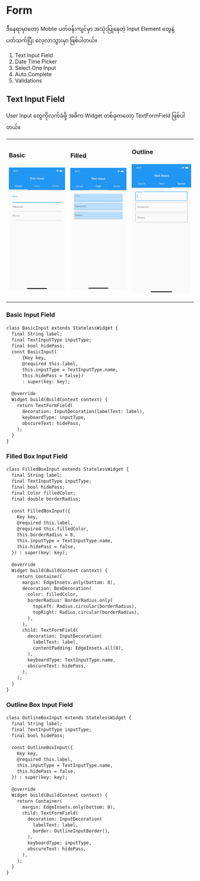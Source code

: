 # Form

ဒီနေရာမှာတော့ Moblie ပတ်ဝန်းကျင်မှာ အသုံးပြုနေတဲ့ Input Element တွေနဲ့ ပတ်သက်ပြီး လေ့လာသွားမှာ ဖြစ်ပါတယ်။ 

1. Text Input Field
2. Date Time Picker
3. Select One Input
4. Auto Complete
5. Validations

## Text Input Field

User Input တွေကိုလက်ခံဖို့ အဓိက Widget တစ်ခုကတော့ TextFormField ဖြစ်ပါတယ်။ 

<table>
  <tr>
    <td>
      <h3>Basic<h3>
      <img src="images/basic-input.png" width="300" />
    </td>
    <td>
      <h3>Filled<h3>
      <img src="images/filled-input.png" width="300" />
    </td>
    <td>
      <h3>Outline<h3>
      <img src="images/outline-input.png" width="300" />
    </td>
  </tr>
</table>

### Basic Input Field

```
class BasicInput extends StatelessWidget {
  final String label;
  final TextInputType inputType;
  final bool hidePass;
  const BasicInput(
      {Key key,
      @required this.label,
      this.inputType = TextInputType.name,
      this.hidePass = false})
      : super(key: key);

  @override
  Widget build(BuildContext context) {
    return TextFormField(
      decoration: InputDecoration(labelText: label),
      keyboardType: inputType,
      obscureText: hidePass,
    );
  }
}
```

### Filled Box Input Field

```
class FilledBoxInput extends StatelessWidget {
  final String label;
  final TextInputType inputType;
  final bool hidePass;
  final Color filledColor;
  final double borderRadius;

  const FilledBoxInput({
    Key key,
    @required this.label,
    @required this.filledColor,
    this.borderRadius = 8,
    this.inputType = TextInputType.name,
    this.hidePass = false,
  }) : super(key: key);

  @override
  Widget build(BuildContext context) {
    return Container(
      margin: EdgeInsets.only(bottom: 8),
      decoration: BoxDecoration(
        color: filledColor,
        borderRadius: BorderRadius.only(
          topLeft: Radius.circular(borderRadius),
          topRight: Radius.circular(borderRadius),
        ),
      ),
      child: TextFormField(
        decoration: InputDecoration(
          labelText: label,
          contentPadding: EdgeInsets.all(8),
        ),
        keyboardType: TextInputType.name,
        obscureText: hidePass,
      ),
    );
  }
}
```

### Outline Box Input Field

```
class OutlineBoxInput extends StatelessWidget {
  final String label;
  final TextInputType inputType;
  final bool hidePass;

  const OutlineBoxInput({
    Key key,
    @required this.label,
    this.inputType = TextInputType.name,
    this.hidePass = false,
  }) : super(key: key);

  @override
  Widget build(BuildContext context) {
    return Container(
      margin: EdgeInsets.only(bottom: 8),
      child: TextFormField(
        decoration: InputDecoration(
          labelText: label,
          border: OutlineInputBorder(),
        ),
        keyboardType: inputType,
        obscureText: hidePass,
      ),
    );
  }
}
```
